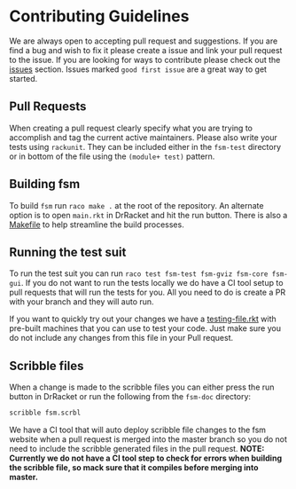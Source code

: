 # Contributing Guidelines
We are always open to accepting pull request and suggestions. If you are find a bug and wish to fix it please create a issue and link your pull request to the issue. If you are looking for ways to contribute please check out the [issues](https://github.com/morazanm/fsm/issues) section. Issues marked `good first issue` are a great way to get started. 


## Pull Requests
When creating a pull request clearly specify what you are trying to accomplish and tag the current active maintainers. Please also write your tests using `rackunit`. They can be included either in the `fsm-test` directory or in bottom of the file using the `(module+ test)` pattern.


## Building fsm 
To build `fsm` run `raco make .` at the root of the repository. An alternate option is to open `main.rkt` in DrRacket and hit the run button. There is also a [Makefile](../../Makefile) to help streamline the build processes.


## Running the test suit
To run the test suit you can run `raco test fsm-test fsm-gviz fsm-core fsm-gui`. If you do not want to run the tests locally we do have a CI tool setup to pull requests that will run the tests for you. All you need to do is create a PR with your branch and they will auto run.

If you want to quickly try out your changes we have a [testing-file.rkt](../../testing-file.rkt) with pre-built machines that you can use to test your code. Just make sure you do not include any changes from this file in your Pull request. 


## Scribble files
When a change is made to the scribble files you can either press the run button in DrRacket or run the following from the `fsm-doc` directory:
```bash
scribble fsm.scrbl
```

We have a CI tool that will auto deploy scribble file changes to the fsm website when a pull request is merged into the master branch so you do not need to include the scribble generated files in the pull request. **NOTE: Currently we do not have a CI tool step to check for errors when building the scribble file, so mack sure that it compiles before merging into master.**
